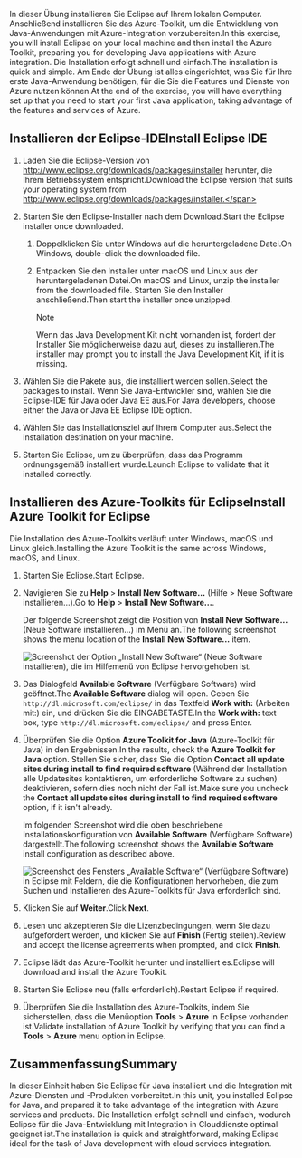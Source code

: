 <span data-ttu-id="687b6-101">In dieser Übung installieren Sie Eclipse auf Ihrem lokalen Computer. Anschließend installieren Sie das Azure-Toolkit, um die Entwicklung von Java-Anwendungen mit Azure-Integration vorzubereiten.</span><span class="sxs-lookup"><span data-stu-id="687b6-101">In this exercise, you will install Eclipse on your local machine and then install the Azure Toolkit, preparing you for developing Java applications with Azure integration.</span></span> <span data-ttu-id="687b6-102">Die Installation erfolgt schnell und einfach.</span><span class="sxs-lookup"><span data-stu-id="687b6-102">The installation is quick and simple.</span></span> <span data-ttu-id="687b6-103">Am Ende der Übung ist alles eingerichtet, was Sie für Ihre erste Java-Anwendung benötigen, für die Sie die Features und Dienste von Azure nutzen können.</span><span class="sxs-lookup"><span data-stu-id="687b6-103">At the end of the exercise, you will have everything set up that you need to start your first Java application, taking advantage of the features and services of Azure.</span></span>

## <a name="install-eclipse-ide"></a><span data-ttu-id="687b6-104">Installieren der Eclipse-IDE</span><span class="sxs-lookup"><span data-stu-id="687b6-104">Install Eclipse IDE</span></span>

1. <span data-ttu-id="687b6-105">Laden Sie die Eclipse-Version von http://www.eclipse.org/downloads/packages/installer herunter, die Ihrem Betriebssystem entspricht.</span><span class="sxs-lookup"><span data-stu-id="687b6-105">Download the Eclipse version that suits your operating system from http://www.eclipse.org/downloads/packages/installer.</span></span>
2. <span data-ttu-id="687b6-106">Starten Sie den Eclipse-Installer nach dem Download.</span><span class="sxs-lookup"><span data-stu-id="687b6-106">Start the Eclipse installer once downloaded.</span></span>

    1. <span data-ttu-id="687b6-107">Doppelklicken Sie unter Windows auf die heruntergeladene Datei.</span><span class="sxs-lookup"><span data-stu-id="687b6-107">On Windows, double-click the downloaded file.</span></span>
    2. <span data-ttu-id="687b6-108">Entpacken Sie den Installer unter macOS und Linux aus der heruntergeladenen Datei.</span><span class="sxs-lookup"><span data-stu-id="687b6-108">On macOS and Linux, unzip the installer from the downloaded file.</span></span> <span data-ttu-id="687b6-109">Starten Sie den Installer anschließend.</span><span class="sxs-lookup"><span data-stu-id="687b6-109">Then start the installer once unzipped.</span></span>

        > [!NOTE]
        > <span data-ttu-id="687b6-110">Wenn das Java Development Kit nicht vorhanden ist, fordert der Installer Sie möglicherweise dazu auf, dieses zu installieren.</span><span class="sxs-lookup"><span data-stu-id="687b6-110">The installer may prompt you to install the Java Development Kit, if it is missing.</span></span>

3. <span data-ttu-id="687b6-111">Wählen Sie die Pakete aus, die installiert werden sollen.</span><span class="sxs-lookup"><span data-stu-id="687b6-111">Select the packages to install.</span></span> <span data-ttu-id="687b6-112">Wenn Sie Java-Entwickler sind, wählen Sie die Eclipse-IDE für Java oder Java EE aus.</span><span class="sxs-lookup"><span data-stu-id="687b6-112">For Java developers, choose either the Java or Java EE Eclipse IDE option.</span></span>
4. <span data-ttu-id="687b6-113">Wählen Sie das Installationsziel auf Ihrem Computer aus.</span><span class="sxs-lookup"><span data-stu-id="687b6-113">Select the installation destination on your machine.</span></span>
5. <span data-ttu-id="687b6-114">Starten Sie Eclipse, um zu überprüfen, dass das Programm ordnungsgemäß installiert wurde.</span><span class="sxs-lookup"><span data-stu-id="687b6-114">Launch Eclipse to validate that it installed correctly.</span></span>

## <a name="install-azure-toolkit-for-eclipse"></a><span data-ttu-id="687b6-115">Installieren des Azure-Toolkits für Eclipse</span><span class="sxs-lookup"><span data-stu-id="687b6-115">Install Azure Toolkit for Eclipse</span></span>

<span data-ttu-id="687b6-116">Die Installation des Azure-Toolkits verläuft unter Windows, macOS und Linux gleich.</span><span class="sxs-lookup"><span data-stu-id="687b6-116">Installing the Azure Toolkit is the same across Windows, macOS, and Linux.</span></span>

1. <span data-ttu-id="687b6-117">Starten Sie Eclipse.</span><span class="sxs-lookup"><span data-stu-id="687b6-117">Start Eclipse.</span></span>
2. <span data-ttu-id="687b6-118">Navigieren Sie zu **Help** > **Install New Software...** (Hilfe > Neue Software installieren...).</span><span class="sxs-lookup"><span data-stu-id="687b6-118">Go to **Help** > **Install New Software...**.</span></span>

    <span data-ttu-id="687b6-119">Der folgende Screenshot zeigt die Position von **Install New Software...** (Neue Software installieren...) im Menü an.</span><span class="sxs-lookup"><span data-stu-id="687b6-119">The following screenshot shows the menu location of the **Install New Software...** item.</span></span>

    ![Screenshot der Option „Install New Software“ (Neue Software installieren), die im Hilfemenü von Eclipse hervorgehoben ist.](../media/7-eclipse-install-new-software.png)

3. <span data-ttu-id="687b6-121">Das Dialogfeld **Available Software** (Verfügbare Software) wird geöffnet.</span><span class="sxs-lookup"><span data-stu-id="687b6-121">The **Available Software** dialog will open.</span></span> <span data-ttu-id="687b6-122">Geben Sie `http://dl.microsoft.com/eclipse/` in das Textfeld **Work with:** (Arbeiten mit:) ein, und drücken Sie die EINGABETASTE.</span><span class="sxs-lookup"><span data-stu-id="687b6-122">In the **Work with:** text box, type `http://dl.microsoft.com/eclipse/` and press Enter.</span></span>
4. <span data-ttu-id="687b6-123">Überprüfen Sie die Option **Azure Toolkit for Java** (Azure-Toolkit für Java) in den Ergebnissen.</span><span class="sxs-lookup"><span data-stu-id="687b6-123">In the results, check the **Azure Toolkit for Java** option.</span></span> <span data-ttu-id="687b6-124">Stellen Sie sicher, dass Sie die Option **Contact all update sites during install to find required software** (Während der Installation alle Updatesites kontaktieren, um erforderliche Software zu suchen) deaktivieren, sofern dies noch nicht der Fall ist.</span><span class="sxs-lookup"><span data-stu-id="687b6-124">Make sure you uncheck the **Contact all update sites during install to find required software** option, if it isn't already.</span></span>

    <span data-ttu-id="687b6-125">Im folgenden Screenshot wird die oben beschriebene Installationskonfiguration von **Available Software** (Verfügbare Software) dargestellt.</span><span class="sxs-lookup"><span data-stu-id="687b6-125">The following screenshot shows the **Available Software** install configuration as described above.</span></span>

    ![Screenshot des Fensters „Available Software“ (Verfügbare Software) in Eclipse mit Feldern, die die Konfigurationen hervorheben, die zum Suchen und Installieren des Azure-Toolkits für Java erforderlich sind.](../media/7-eclipse-download-azure-toolkit-for-java.png)

5. <span data-ttu-id="687b6-127">Klicken Sie auf **Weiter**.</span><span class="sxs-lookup"><span data-stu-id="687b6-127">Click **Next**.</span></span>
6. <span data-ttu-id="687b6-128">Lesen und akzeptieren Sie die Lizenzbedingungen, wenn Sie dazu aufgefordert werden, und klicken Sie auf **Finish** (Fertig stellen).</span><span class="sxs-lookup"><span data-stu-id="687b6-128">Review and accept the license agreements when prompted, and click **Finish**.</span></span>
7. <span data-ttu-id="687b6-129">Eclipse lädt das Azure-Toolkit herunter und installiert es.</span><span class="sxs-lookup"><span data-stu-id="687b6-129">Eclipse will download and install the Azure Toolkit.</span></span>
8. <span data-ttu-id="687b6-130">Starten Sie Eclipse neu (falls erforderlich).</span><span class="sxs-lookup"><span data-stu-id="687b6-130">Restart Eclipse if required.</span></span>
9. <span data-ttu-id="687b6-131">Überprüfen Sie die Installation des Azure-Toolkits, indem Sie sicherstellen, dass die Menüoption **Tools** > **Azure** in Eclipse vorhanden ist.</span><span class="sxs-lookup"><span data-stu-id="687b6-131">Validate installation of Azure Toolkit by verifying that you can find a **Tools** > **Azure** menu option in Eclipse.</span></span>

## <a name="summary"></a><span data-ttu-id="687b6-132">Zusammenfassung</span><span class="sxs-lookup"><span data-stu-id="687b6-132">Summary</span></span>

<span data-ttu-id="687b6-133">In dieser Einheit haben Sie Eclipse für Java installiert und die Integration mit Azure-Diensten und -Produkten vorbereitet.</span><span class="sxs-lookup"><span data-stu-id="687b6-133">In this unit, you installed Eclipse for Java, and prepared it to take advantage of the integration with Azure services and products.</span></span> <span data-ttu-id="687b6-134">Die Installation erfolgt schnell und einfach, wodurch Eclipse für die Java-Entwicklung mit Integration in Clouddienste optimal geeignet ist.</span><span class="sxs-lookup"><span data-stu-id="687b6-134">The installation is quick and straightforward, making Eclipse ideal for the task of Java development with cloud services integration.</span></span>
